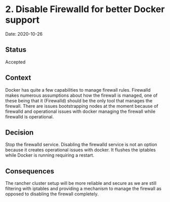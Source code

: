 # 2. Disable Firewalld for better Docker support

Date: 2020-10-26

## Status

Accepted

## Context

Docker has quite a few capabilities to manage firewall rules. Firewalld makes numerous assumptions about how the firewall is managed, one of these being that it (Firewalld) should be the only tool that manages the firewall. There are issues bootstrapping nodes at the moment because of firewalld and operational issues with docker managing the firewall while firewalld is operational.

## Decision

Stop the firewalld service. Disabling the firewalld service is not an option because it creates operational issues with docker. It flushes the iptables while Docker is running requiring a restart.

## Consequences

The rancher cluster setup will be more reliable and secure as we are still filtering with iptables and providing a mechanism to manage the firewall as opposed to disabling the firewall completely.
